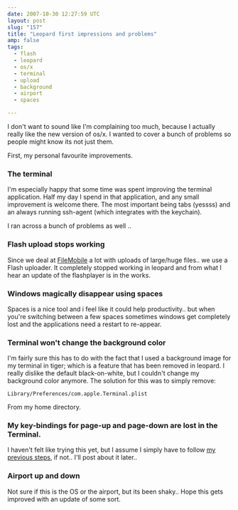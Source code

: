 ```yaml
---
date: 2007-10-30 12:27:59 UTC
layout: post
slug: "157"
title: "Leopard first impressions and problems"
amp: false
tags:
  - flash
  - leopard
  - os/x
  - terminal
  - upload
  - background
  - airport
  - spaces

---
```

<p>I don't want to sound like I'm complaining too much, because I actually really like the new version of os/x. I wanted to cover a bunch of problems so people might know its not just them.</p>

<p>First, my personal favourite improvements.</p>

<h3>The terminal</h3>

<p>I'm especially happy that some time was spent improving the terminal application. Half my day I spend in that application, and any small improvement is welcome there. The most important being tabs (yessss) and an always running ssh-agent (which integrates with the keychain).</p>

<p>I ran across a bunch of problems as well ..</p>

<h3>Flash upload stops working</h3>

<p>Since we deal at <a href="http://www.filemobile.net">FileMobile</a> a lot with uploads of large/huge files.. we use a Flash uploader. It completely stopped working in leopard and from what I hear an update of the flashplayer is in the works.</p>

<h3>Windows magically disappear using spaces</h3>

<p>Spaces is a nice tool and i feel like it could help productivity.. but when you're switching between a few spaces sometimes windows get completely lost and the applications need a restart to re-appear.</p>

<h3>Terminal won't change the background color</h3>

<p>I'm fairly sure this has to do with the fact that I used a background image for my terminal in tiger; which is a feature that has been removed in leopard. I really dislike the default black-on-white, but I couldn't change my background color anymore. The solution for this was to simply remove:</p>

```
Library/Preferences/com.apple.Terminal.plist
```

<p>From my home directory.</p>

<h3>My key-bindings for page-up and page-down are lost in the Terminal.</h3>

<p>I haven't felt like trying this yet, but I assume I simply have to follow <a href="http://evertpot.com/112">my previous steps</a>, if not.. I'll post about it later..</p>

<h3>Airport up and down</h3>

<p>Not sure if this is the OS or the airport, but its been shaky.. Hope this gets improved with an update of some sort.</p>
